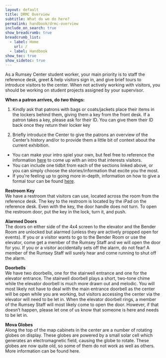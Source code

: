 ```yaml
---
layout: default
title: DRMC Overview
subtitle: What do we do here?
permalink: handbook/drmc-overview
include_on_search: true
show_breadcrumb: true
breadcrumb_list:
  - label: Home
    url: /
  - label: Handbook
show_toc: true
show_sidetoc: true
---
```

<!--{: .alert .alert-dismissible .alert-warning}
Site is currently being developed – please excuse the incompleteness-->

As a Rumsey Center student worker, your main priority is to staff the reference desk, greet & help visitors sign in, and give brief tours to introduce visitors to the center. When not actively working with visitors, you should be working on student projects assigned by your supervisor.


**When a patron arrives, do *two* things:** 

1. Kindly ask that patrons with bags or coats/jackets place their items in the lockers behind them, giving them a key from the front desk.
If a patron takes a key, please ask for their ID. You can give them their ID back once they return their locker key

2. Briefly introduce the Center to give the patrons an overview of the Center’s history and/or to provide them a little bit of context about the current exhibition.
- You can make your intro spiel your own, but feel free to reference the information [here](/student-docs/drmc) to come up with an intro that interests visitors.
- You can include one tidbit from each of the sections linked above, or you can simply choose the stories/information that excite you the most. 
- If you're feeling up to going more in-depth, information on how to give a formal tour can be found [here](/student-docs/handbook/tours).

**Restroom Key**\
We have a restroom that visitors can use, located across the room from the reference desk. The key to the restroom is located by the iPad on the reference desk. Even with the key, the door handle does not turn. To open the restroom door, put the key in the lock, turn it, and push.

**Alarmed Doors**\
The doors on either side of the 4x4 screen to the elevator and the Bender Room are unlocked but alarmed (unless they are actively propped open for events). If you or a visitor wants to go to the Bender Room or use the elevator, come get a member of the Rumsey Staff and we will open the door for you. If you or a visitor accidentally sets off the alarm, do not fear! A member of the Rumsey Staff will surely hear and come running to shut off the alarm.

**Doorbells**\
We have two doorbells, one for the stairwell entrance and one for the elevator entrance. The stairwell doorbell plays a short, two-tone chime while the elevator doorbell is much more drawn out and melodic. You will most likely not have to deal with the main entrance doorbell as the center will be open while you are working, but visitors accessing the center via the elevator will need to be let in. When the elevator doorbell rings, a member of the Rumsey Staff will most likely come to open the door. However, if that doesn’t happen, please let one of us know that someone is here and needs to be let in.

**Mova Globes**\
Along the top of the map cabinets in the center are a number of rotating globes on display. These globes are powered by a small solar cell which generates an electromagnetic field, causing the globe to rotate. These globes are now quite old, so some of them do not work as well as others. More information can be found here.